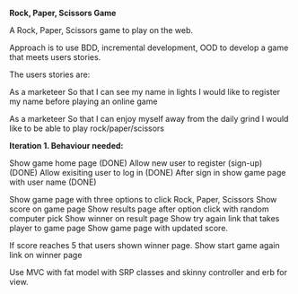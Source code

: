 **Rock, Paper, Scissors Game**A Rock, Paper, Scissors game to play on the web.Approach is to use BDD, incremental development, OOD to develop a game that meets users stories.The users stories are:As a marketeerSo that I can see my name in lightsI would like to register my name before playing an online gameAs a marketeerSo that I can enjoy myself away from the daily grindI would like to be able to play rock/paper/scissors**Iteration 1. Behaviour needed:**Show game home page (DONE)Allow new user to register (sign-up) (DONE)Allow exisiting user to log in (DONE)After sign in show game page with user name (DONE)Show game page with three options to click Rock, Paper, ScissorsShow score on game pageShow results page after option click with random computer pickShow winner on result pageShow try again link that takes player to game pageShow game page with updated score.If score reaches 5 that users shown winner page.Show start game again link on winner pageUse MVC with fat model with SRP classes and skinny controller and erb for view.
